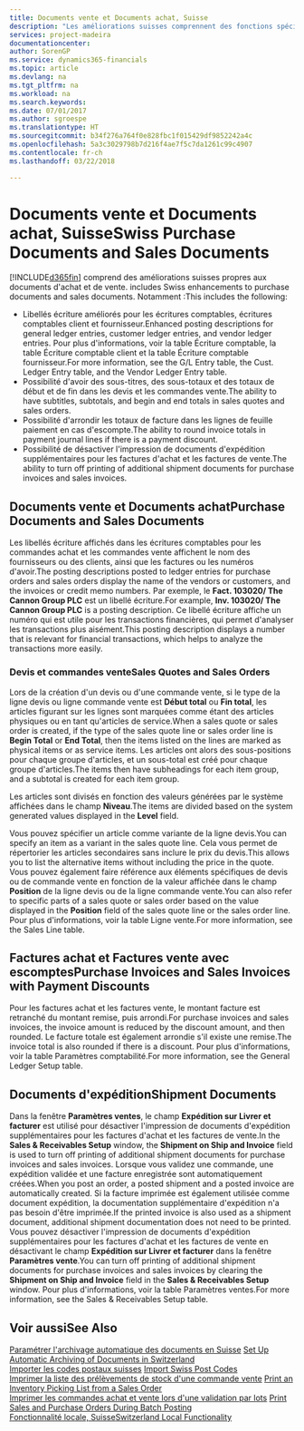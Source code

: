 ```yaml
---
title: Documents vente et Documents achat, Suisse
description: "Les améliorations suisses comprennent des fonctions spéciales propres aux documents d'achat et de vente."
services: project-madeira
documentationcenter: 
author: SorenGP
ms.service: dynamics365-financials
ms.topic: article
ms.devlang: na
ms.tgt_pltfrm: na
ms.workload: na
ms.search.keywords: 
ms.date: 07/01/2017
ms.author: sgroespe
ms.translationtype: HT
ms.sourcegitcommit: b34f276a764f0e828fbc1f015429df9852242a4c
ms.openlocfilehash: 5a3c3029798b7d216f4ae7f5c7da1261c99c4907
ms.contentlocale: fr-ch
ms.lasthandoff: 03/22/2018

---
```

# <a name="swiss-purchase-documents-and-sales-documents"></a><span data-ttu-id="6b875-103">Documents vente et Documents achat, Suisse</span><span class="sxs-lookup"><span data-stu-id="6b875-103">Swiss Purchase Documents and Sales Documents</span></span>
[!INCLUDE[d365fin](../../includes/d365fin_md.md)]<span data-ttu-id="6b875-104"> comprend des améliorations suisses propres aux documents d'achat et de vente.</span><span class="sxs-lookup"><span data-stu-id="6b875-104"> includes Swiss enhancements to purchase documents and sales documents.</span></span> <span data-ttu-id="6b875-105">Notamment :</span><span class="sxs-lookup"><span data-stu-id="6b875-105">This includes the following:</span></span>  

- <span data-ttu-id="6b875-106">Libellés écriture améliorés pour les écritures comptables, écritures comptables client et fournisseur.</span><span class="sxs-lookup"><span data-stu-id="6b875-106">Enhanced posting descriptions for general ledger entries, customer ledger entries, and vendor ledger entries.</span></span> <span data-ttu-id="6b875-107">Pour plus d'informations, voir la table Écriture comptable, la table Écriture comptable client et la table Écriture comptable fournisseur.</span><span class="sxs-lookup"><span data-stu-id="6b875-107">For more information, see the G/L Entry table, the Cust. Ledger Entry table, and the Vendor Ledger Entry table.</span></span>  
- <span data-ttu-id="6b875-108">Possibilité d'avoir des sous-titres, des sous-totaux et des totaux de début et de fin dans les devis et les commandes vente.</span><span class="sxs-lookup"><span data-stu-id="6b875-108">The ability to have subtitles, subtotals, and begin and end totals in sales quotes and sales orders.</span></span>  
- <span data-ttu-id="6b875-109">Possibilité d'arrondir les totaux de facture dans les lignes de feuille paiement en cas d'escompte.</span><span class="sxs-lookup"><span data-stu-id="6b875-109">The ability to round invoice totals in payment journal lines if there is a payment discount.</span></span>  
- <span data-ttu-id="6b875-110">Possibilité de désactiver l'impression de documents d'expédition supplémentaires pour les factures d'achat et les factures de vente.</span><span class="sxs-lookup"><span data-stu-id="6b875-110">The ability to turn off printing of additional shipment documents for purchase invoices and sales invoices.</span></span>  

## <a name="purchase-documents-and-sales-documents"></a><span data-ttu-id="6b875-111">Documents vente et Documents achat</span><span class="sxs-lookup"><span data-stu-id="6b875-111">Purchase Documents and Sales Documents</span></span>  
<span data-ttu-id="6b875-112">Les libellés écriture affichés dans les écritures comptables pour les commandes achat et les commandes vente affichent le nom des fournisseurs ou des clients, ainsi que les factures ou les numéros d'avoir.</span><span class="sxs-lookup"><span data-stu-id="6b875-112">The posting descriptions posted to ledger entries for purchase orders and sales orders display the name of the vendors or customers, and the invoices or credit memo numbers.</span></span> <span data-ttu-id="6b875-113">Par exemple, le **Fact. 103020/ The Cannon Group PLC** est un libellé écriture.</span><span class="sxs-lookup"><span data-stu-id="6b875-113">For example, **Inv. 103020/ The Cannon Group PLC** is a posting description.</span></span> <span data-ttu-id="6b875-114">Ce libellé écriture affiche un numéro qui est utile pour les transactions financières, qui permet d'analyser les transactions plus aisément.</span><span class="sxs-lookup"><span data-stu-id="6b875-114">This posting description displays a number that is relevant for financial transactions, which helps to analyze the transactions more easily.</span></span>  

### <a name="sales-quotes-and-sales-orders"></a><span data-ttu-id="6b875-115">Devis et commandes vente</span><span class="sxs-lookup"><span data-stu-id="6b875-115">Sales Quotes and Sales Orders</span></span>  
<span data-ttu-id="6b875-116">Lors de la création d'un devis ou d'une commande vente, si le type de la ligne devis ou ligne commande vente est **Début total** ou **Fin total**, les articles figurant sur les lignes sont marquées comme étant des articles physiques ou en tant qu'articles de service.</span><span class="sxs-lookup"><span data-stu-id="6b875-116">When a sales quote or sales order is created, if the type of the sales quote line or sales order line is **Begin Total** or **End Total**, then the items listed on the lines are marked as physical items or as service items.</span></span> <span data-ttu-id="6b875-117">Les articles ont alors des sous-positions pour chaque groupe d'articles, et un sous-total est créé pour chaque groupe d'articles.</span><span class="sxs-lookup"><span data-stu-id="6b875-117">The items then have subheadings for each item group, and a subtotal is created for each item group.</span></span>  

<span data-ttu-id="6b875-118">Les articles sont divisés en fonction des valeurs générées par le système affichées dans le champ **Niveau**.</span><span class="sxs-lookup"><span data-stu-id="6b875-118">The items are divided based on the system generated values displayed in the **Level** field.</span></span>  

<span data-ttu-id="6b875-119">Vous pouvez spécifier un article comme variante de la ligne devis.</span><span class="sxs-lookup"><span data-stu-id="6b875-119">You can specify an item as a variant in the sales quote line.</span></span> <span data-ttu-id="6b875-120">Cela vous permet de répertorier les articles secondaires sans inclure le prix du devis.</span><span class="sxs-lookup"><span data-stu-id="6b875-120">This allows you to list the alternative items without including the price in the quote.</span></span> <span data-ttu-id="6b875-121">Vous pouvez également faire référence aux éléments spécifiques de devis ou de commande vente en fonction de la valeur affichée dans le champ **Position** de la ligne devis ou de la ligne commande vente.</span><span class="sxs-lookup"><span data-stu-id="6b875-121">You can also refer to specific parts of a sales quote or sales order based on the value displayed in the **Position** field of the sales quote line or the sales order line.</span></span> <span data-ttu-id="6b875-122">Pour plus d'informations, voir la table Ligne vente.</span><span class="sxs-lookup"><span data-stu-id="6b875-122">For more information, see the Sales Line table.</span></span>  

## <a name="purchase-invoices-and-sales-invoices-with-payment-discounts"></a><span data-ttu-id="6b875-123">Factures achat et Factures vente avec escomptes</span><span class="sxs-lookup"><span data-stu-id="6b875-123">Purchase Invoices and Sales Invoices with Payment Discounts</span></span>  
<span data-ttu-id="6b875-124">Pour les factures achat et les factures vente, le montant facture est retranché du montant remise, puis arrondi.</span><span class="sxs-lookup"><span data-stu-id="6b875-124">For purchase invoices and sales invoices, the invoice amount is reduced by the discount amount, and then rounded.</span></span> <span data-ttu-id="6b875-125">Le facture totale est également arrondie s'il existe une remise.</span><span class="sxs-lookup"><span data-stu-id="6b875-125">The invoice total is also rounded if there is a discount.</span></span> <span data-ttu-id="6b875-126">Pour plus d'informations, voir la table Paramètres comptabilité.</span><span class="sxs-lookup"><span data-stu-id="6b875-126">For more information, see the General Ledger Setup table.</span></span>  

## <a name="shipment-documents"></a><span data-ttu-id="6b875-127">Documents d'expédition</span><span class="sxs-lookup"><span data-stu-id="6b875-127">Shipment Documents</span></span>  
<span data-ttu-id="6b875-128">Dans la fenêtre **Paramètres ventes**, le champ **Expédition sur Livrer et facturer** est utilisé pour désactiver l'impression de documents d'expédition supplémentaires pour les factures d'achat et les factures de vente.</span><span class="sxs-lookup"><span data-stu-id="6b875-128">In the **Sales & Receivables Setup** window, the **Shipment on Ship and Invoice** field is used to turn off printing of additional shipment documents for purchase invoices and sales invoices.</span></span> <span data-ttu-id="6b875-129">Lorsque vous validez une commande, une expédition validée et une facture enregistrée sont automatiquement créées.</span><span class="sxs-lookup"><span data-stu-id="6b875-129">When you post an order, a posted shipment and a posted invoice are automatically created.</span></span> <span data-ttu-id="6b875-130">Si la facture imprimée est également utilisée comme document expédition, la documentation supplémentaire d'expédition n'a pas besoin d'être imprimée.</span><span class="sxs-lookup"><span data-stu-id="6b875-130">If the printed invoice is also used as a shipment document, additional shipment documentation does not need to be printed.</span></span> <span data-ttu-id="6b875-131">Vous pouvez désactiver l'impression de documents d'expédition supplémentaires pour les factures d'achat et les factures de vente en désactivant le champ **Expédition sur Livrer et facturer** dans la fenêtre **Paramètres vente**.</span><span class="sxs-lookup"><span data-stu-id="6b875-131">You can turn off printing of additional shipment documents for purchase invoices and sales invoices by clearing the **Shipment on Ship and Invoice** field in the **Sales & Receivables Setup** window.</span></span> <span data-ttu-id="6b875-132">Pour plus d'informations, voir la table Paramètres ventes.</span><span class="sxs-lookup"><span data-stu-id="6b875-132">For more information, see the Sales & Receivables Setup table.</span></span>  

## <a name="see-also"></a><span data-ttu-id="6b875-133">Voir aussi</span><span class="sxs-lookup"><span data-stu-id="6b875-133">See Also</span></span>  
 <span data-ttu-id="6b875-134">[Paramétrer l'archivage automatique des documents en Suisse](how-to-set-up-automatic-archiving-of-documents-in-switzerland.md) </span><span class="sxs-lookup"><span data-stu-id="6b875-134">[Set Up Automatic Archiving of Documents in Switzerland](how-to-set-up-automatic-archiving-of-documents-in-switzerland.md) </span></span>  
 <span data-ttu-id="6b875-135">[Importer les codes postaux suisses](how-to-import-swiss-post-codes.md) </span><span class="sxs-lookup"><span data-stu-id="6b875-135">[Import Swiss Post Codes](how-to-import-swiss-post-codes.md) </span></span>  
 <span data-ttu-id="6b875-136">[Imprimer la liste des prélèvements de stock d'une commande vente](how-to-print-an-inventory-picking-list-from-a-sales-order.md) </span><span class="sxs-lookup"><span data-stu-id="6b875-136">[Print an Inventory Picking List from a Sales Order](how-to-print-an-inventory-picking-list-from-a-sales-order.md) </span></span>  
 <span data-ttu-id="6b875-137">[Imprimer les commandes achat et vente lors d'une validation par lots](how-to-print-sales-and-purchase-orders-during-batch-posting.md) </span><span class="sxs-lookup"><span data-stu-id="6b875-137">[Print Sales and Purchase Orders During Batch Posting](how-to-print-sales-and-purchase-orders-during-batch-posting.md) </span></span>  
 [<span data-ttu-id="6b875-138">Fonctionnalité locale, Suisse</span><span class="sxs-lookup"><span data-stu-id="6b875-138">Switzerland Local Functionality</span></span>](switzerland-local-functionality.md)

